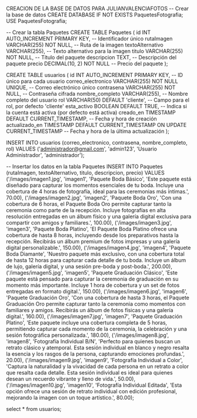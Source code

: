 CREACION DE LA BASE DE DATOS PARA JULIANVALENCIAFOTOS
-- Crear la base de datos
CREATE DATABASE IF NOT EXISTS PaquetesFotografia;
USE PaquetesFotografia;

-- Crear la tabla Paquetes
CREATE TABLE Paquetes (
    id INT AUTO_INCREMENT PRIMARY KEY,          -- Identificador único
    rutaImagen VARCHAR(255) NOT NULL,           -- Ruta de la imagen
    textoAlternativo VARCHAR(255),              -- Texto alternativo para la imagen
    titulo VARCHAR(255) NOT NULL,               -- Título del paquete
    descripcion TEXT,                           -- Descripción del paquete
    precio DECIMAL(10, 2) NOT NULL              -- Precio del paquete
);

CREATE TABLE usuarios (
    id INT AUTO_INCREMENT PRIMARY KEY,          -- ID único para cada usuario
    correo_electronico VARCHAR(255) NOT NULL UNIQUE,         -- Correo electrónico único
    contrasena VARCHAR(255) NOT NULL,             -- Contraseña cifrada
    nombre_completo VARCHAR(255),                     -- Nombre completo del usuario
    rol VARCHAR(50) DEFAULT 'cliente',          -- Campo para el rol, por defecto 'cliente'
    esta_activo BOOLEAN DEFAULT TRUE,             -- Indica si la cuenta está activa (por defecto está activa)
    creado_en TIMESTAMP DEFAULT CURRENT_TIMESTAMP, -- Fecha y hora de creación
    actualizado_en TIMESTAMP DEFAULT CURRENT_TIMESTAMP ON UPDATE CURRENT_TIMESTAMP -- Fecha y hora de la última actualización
);

INSERT INTO usuarios (correo_electronico, contrasena, nombre_completo, rol)
VALUES ('administrador@gmail.com', 'admin123', 'Usuario Administrador', 'administrador');

-- Insertar los datos en la tabla Paquetes
INSERT INTO Paquetes (rutaImagen, textoAlternativo, titulo, descripcion, precio) VALUES
('/images/imagen1.jpg', 'imagen1', 'Paquete Boda Básico', 
 'Este paquete está diseñado para capturar los momentos esenciales de tu boda. Incluye una cobertura de 4 horas de fotografía, ideal para las ceremonias más íntimas.', 
 70.00),
('/images/imagen2.jpg', 'imagen2', 'Paquete Boda Oro', 
 'Con una cobertura de 6 horas, el Paquete Boda Oro permite capturar tanto la ceremonia como parte de la recepción. Incluye fotografías en alta resolución entregadas en un álbum físico y una galería digital exclusiva para compartir con amigos y familiares.', 
 100.00),
('/images/imagen3.jpg', 'imagen3', 'Paquete Boda Platino', 
 'El Paquete Boda Platino ofrece una cobertura de hasta 8 horas, incluyendo desde los preparativos hasta la recepción. Recibirás un álbum premium de fotos impresas y una galería digital personalizable.', 
 150.00),
('/images/imagen4.jpg', 'imagen4', 'Paquete Boda Diamante', 
 'Nuestro paquete más exclusivo, con una cobertura total de hasta 12 horas para capturar cada detalle de tu boda. Incluye un álbum de lujo, galería digital, y una sesión pre-boda y post-boda.', 
 200.00),
('/images/imagen5.jpg', 'imagen5', 'Paquete Graduación Clásico', 
 'Este paquete está pensado para capturar la ceremonia de graduación en su momento más importante. Incluye 1 hora de cobertura y un set de fotos entregadas en formato digital.', 
 150.00),
('/images/imagen6.jpg', 'imagen6', 'Paquete Graduación Oro', 
 'Con una cobertura de hasta 3 horas, el Paquete Graduación Oro permite capturar tanto la ceremonia como momentos con familiares y amigos. Recibirás un álbum de fotos físicas y una galería digital.', 
 160.00),
('/images/imagen7.jpg', 'imagen7', 'Paquete Graduación Platino', 
 'Este paquete incluye una cobertura completa de 5 horas, permitiendo capturar cada momento de la ceremonia, la celebración y una sesión fotográfica personalizada.', 
 180.00),
('/images/imagen8.jpg', 'imagen8', 'Fotografía Individual B/N', 
 'Perfecto para quienes buscan un retrato clásico y atemporal. Esta sesión individual en blanco y negro resalta la esencia y los rasgos de la persona, capturando emociones profundas.', 
 20.00),
('/images/imagen9.jpg', 'imagen9', 'Fotografía Individual a Color', 
 'Captura la naturalidad y la vivacidad de cada persona en un retrato a color que resalta cada detalle. Esta sesión individual es ideal para quienes desean un recuerdo vibrante y lleno de vida.', 
 50.00),
('/images/imagen10.jpg', 'imagen10', 'Fotografía Individual Editada', 
 'Esta opción ofrece una sesión de retrato individual con edición profesional, mejorando la imagen con un toque artístico.', 
 80.00);

select * from usuarios;
